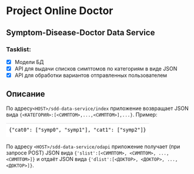 # Project Online Doctor
## Symptom-Disease-Doctor Data Service
### Tasklist:
- [x] Модели БД
- [x] API для выдачи списков симптомов по категориям в виде JSON
- [x] API для обработки вариантов отправленных пользователем

## Описание

По адресу`<HOST>/sdd-data-service/index` приложение возвращает JSON вида `{<КАТЕГОРИЯ>:[<СИМПТОМ>,...,<СИМПТОМ>],...}`. Пример:

![Пример JSON со списком симптомов](./images/JSONexample.png)

По адресу `<HOST>/sdd-data-service/odapi` приложение получает (при запросе POST) JSON вида `{'slist':[<СИМПТОМ>, <СИМПТОМ>, ..., <СИМПТОМ>]}` и отдаёт JSON вида `{'dlist':[<ДОКТОР>, <ДОКТОР>, ..., <ДОКТОР>]}`.

